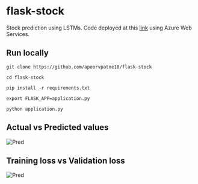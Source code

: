 # flask-stock

Stock prediction using LSTMs. Code deployed at this [link](http://devengersstocking.azurewebsites.net/home) using Azure Web Services.

## Run locally

`git clone https://github.com/apoorvpatne10/flask-stock`

`cd flask-stock`

`pip install -r requirements.txt`

`export FLASK_APP=application.py`

`python application.py`

## Actual vs Predicted values
![Pred](https://i.imgur.com/KIREbkO.png)

## Training loss vs Validation loss
![Pred](https://i.imgur.com/zYaXz0Z.png)

